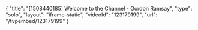 {
    "title": "[1508440185] Welcome to the Channel - Gordon Ramsay",
    "type": "solo",
    "layout": "iframe-static",
    "videoId": "123179199",
    "url": "\/tvpembed\/123179199"
}